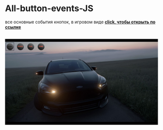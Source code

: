# All-button-events-JS
все основные события кнопок, в игровом виде
<a href="https://westerovs.github.io/-All-button-events-JS/"><b>click, чтобы открыть по ссылке<b></a>
<br>

<br>

<img src="cover.jpg"/>
